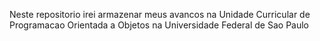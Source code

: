 Neste repositorio irei armazenar meus avancos na Unidade Curricular de Programacao Orientada a Objetos na Universidade Federal de Sao Paulo